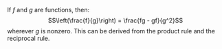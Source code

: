 If $f$ and $g$ are functions, then:
$$\left(\frac{f}{g}\right) = \frac{fg - gf}{g^2}$$wherever $g$ is nonzero.
This can be derived from the product rule and the reciprocal rule.
